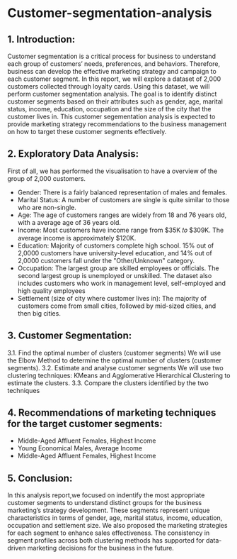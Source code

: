 # Customer-segmentation-analysis
## 1. Introduction:
Customer segmentation is a critical process for business to understand each group of customers’ needs, preferences, and behaviors. Therefore, business can develop the effective marketing strategy and campaign to each customer segment.
In this report, we will explore a dataset of 2,000 customers collected through loyalty cards. Using this dataset, we will perform customer segmentation analysis. The goal is to identify distinct customer segments based on their attributes such as gender, age, marital status, income, education, occupation and the size of the city that the customer lives in. 
This customer segementation analysis is expected to provide marketing strategy recommendations to the business management on how to target these customer segments effectively.

## 2. Exploratory Data Analysis:
First of all, we has performed the visualisation to have a overview of the group of 2,000 customers.
- Gender: There is a fairly balanced representation of males and females.
- Marital Status: A number of customers are single is quite similar to those who are non-single.
- Age: The age of customers ranges are widely from 18 and 76 years old, with a average age of 36 years old.
- Income: Most customers have income range from $35K 𝑡𝑜 $309K. The average income is approximately $120K.
- Education: Majority of customers complete high school. 15% out of 2,0000 customers have university-level education, and 14% out of 2,0000 customers fall under the "Other/Unknown" category.
- Occupation: The largest group are skilled employees or officials. The second largest group is unemployed or unskilled. The dataset also includes customers who work in management level, self-employed and high quality employees
- Settlement (size of city where customer lives in): The majority of customers come from small cities, followed by mid-sized cities, and then big cities.

## 3. Customer Segmentation:
3.1. Find the optimal number of clusters (customer segments)
We will use the Elbow Method to determine the optimal number of clusters (customer segments).
3.2. Estimate and analyse customer segments
We will use two clustering techniques: KMeans and Agglomerative Hierarchical Clustering to estimate the clusters.
3.3. Compare the clusters identified by the two techniques

## 4. Recommendations of marketing techniques for the target customer segments:
- Middle-Aged Affluent Females, Highest Income
- Young Economical Males, Average Income
- Middle-Aged Affluent Females, Highest Income

## 5. Conclusion:
In this analysis report,we focused on indentify the most appropriate customer segments to understand distinct groups for the business marketing’s strategy development. These segments represent unique characteristics in terms of gender, age, marital status, income, education, occupation and settlement size. We also proposed the marketing strategies for each segment to enhance sales effectiveness. The consistency in segment profiles across both clustering methods has supported for data-driven marketing decisions for the business in the future.
  
